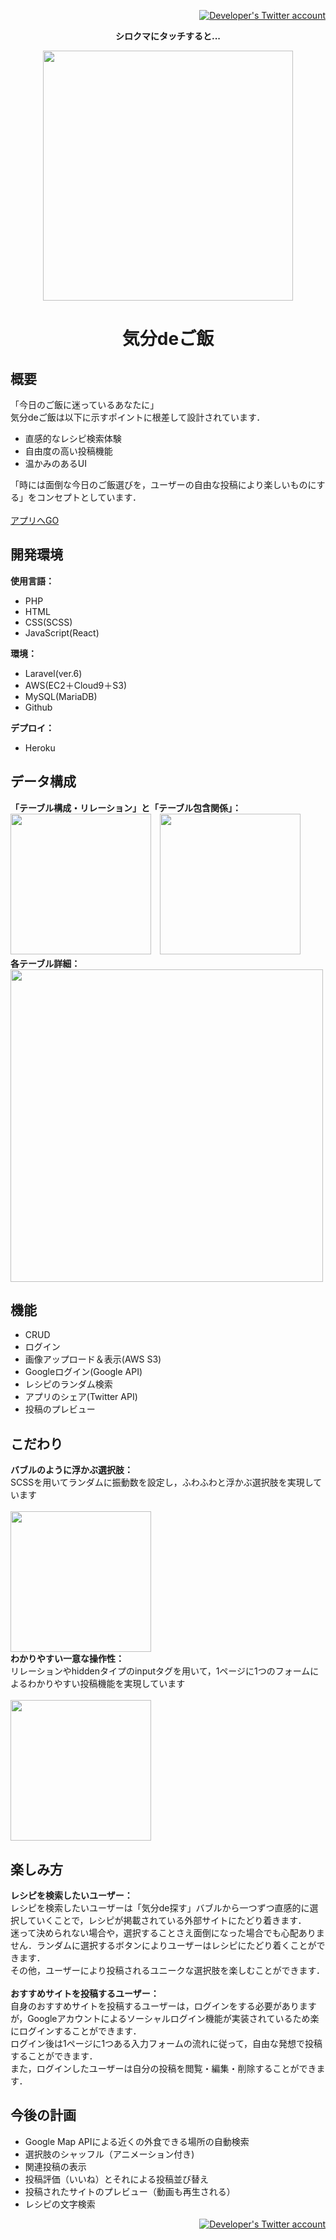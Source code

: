 <p align="right"><a href="https://twitter.com/so_webeng" target="_blank"><img src="https://img.shields.io/twitter/url?label=%E9%96%8B%E7%99%BA%E8%80%85%E3%81%AETweet%E3%82%92%E8%A6%8B%E3%82%8B&style=social&url=https%3A%2F%2Ftwitter.com%2Fso_webeng" alt="Developer's Twitter account"></a></p>


<p align="center"><b>シロクマにタッチすると...</b></p>

<p align="center"><a href="https://stark-journey-71646.herokuapp.com" target="_blank"><img src="https://stark-journey-71646.herokuapp.com/img/c5caaa1a.png" width="400"></a></p>
<h1 align="center">気分deご飯</h1>

##  概要
「今日のご飯に迷っているあなたに」<br>
気分deご飯は以下に示すポイントに根差して設計されています．
- 直感的なレシピ検索体験
- 自由度の高い投稿機能
- 温かみのあるUI

「時には面倒な今日のご飯選びを，ユーザーの自由な投稿により楽しいものにする」をコンセプトとしています．<br><br>
<a href="https://stark-journey-71646.herokuapp.com" target="_blank">アプリへGO</a>

##  開発環境
<b>使用言語：</b><br>
- PHP
- HTML
- CSS(SCSS)
- JavaScript(React)

<b>環境：</b><br>
- Laravel(ver.6)
- AWS(EC2＋Cloud9＋S3)
- MySQL(MariaDB)
- Github

<b>デプロイ：</b><br>
- Heroku

##  データ構成
<b>「テーブル構成・リレーション」と「テーブル包含関係」：</b><br>
<img src="https://user-images.githubusercontent.com/55343913/176453593-0e9621ef-a695-48a4-bf53-60adc7b53ea3.jpg" width="225">　<img src="https://user-images.githubusercontent.com/55343913/176453687-f0668515-1e0d-4d2c-9ec2-d25edff41bc9.jpg" width="225">
<br><b>各テーブル詳細：</b><br>
<img src="https://user-images.githubusercontent.com/55343913/176453649-5a1c39fa-4f5f-4fc8-9c63-7b97da3174cf.jpg" width="500">

##  機能
- CRUD
- ログイン
- 画像アップロード＆表示(AWS S3)
- Googleログイン(Google API)
- レシピのランダム検索
- アプリのシェア(Twitter API)
- 投稿のプレビュー

##  こだわり
<b>バブルのように浮かぶ選択肢：</b><br>
SCSSを用いてランダムに振動数を設定し，ふわふわと浮かぶ選択肢を実現しています<br><br>
<img src="https://media.giphy.com/media/nlMCFryVCtEN8rVEkt/giphy.gif" width="225"><br>
<b>わかりやすい一意な操作性：</b><br>
リレーションやhiddenタイプのinputタグを用いて，1ページに1つのフォームによるわかりやすい投稿機能を実現しています<br><br>
<img src="https://media.giphy.com/media/KbAsTTUqWw1KMW1WLE/giphy.gif" width="225">

##  楽しみ方
<b>レシピを検索したいユーザー：</b><br>
レシピを検索したいユーザーは「気分de探す」バブルから一つずつ直感的に選択していくことで，レシピが掲載されている外部サイトにたどり着きます．<br>
迷って決められない場合や，選択することさえ面倒になった場合でも心配ありません．ランダムに選択するボタンによりユーザーはレシピにたどり着くことができます．<br>
その他，ユーザーにより投稿されるユニークな選択肢を楽しむことができます．<br><br>
<b>おすすめサイトを投稿するユーザー：</b><br>
自身のおすすめサイトを投稿するユーザーは，ログインをする必要がありますが，Googleアカウントによるソーシャルログイン機能が実装されているため楽にログインすることができます．<br>
ログイン後は1ページに1つある入力フォームの流れに従って，自由な発想で投稿することができます．<br>
また，ログインしたユーザーは自分の投稿を閲覧・編集・削除することができます．<br>

##  今後の計画
- Google Map APIによる近くの外食できる場所の自動検索
- 選択肢のシャッフル（アニメーション付き)
- 関連投稿の表示
- 投稿評価（いいね）とそれによる投稿並び替え
- 投稿されたサイトのプレビュー（動画も再生される）
- レシピの文字検索

<p align="right"><a href="https://twitter.com/so_webeng" target="_blank"><img src="https://img.shields.io/twitter/url?label=%E9%96%8B%E7%99%BA%E8%80%85%E3%81%AETweet%E3%82%92%E8%A6%8B%E3%82%8B&style=social&url=https%3A%2F%2Ftwitter.com%2Fso_webeng" alt="Developer's Twitter account"></a></p>
